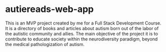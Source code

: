 # autiereads-web-app
This is an MVP project created by me for a Full Stack Development Course.
It is a directory of books and articles about autism born out of the labor of the autistic community and allies.
The main objective of the project it is to contribute to educate society within the neurodiversity paradigm, beyond the medical pathologization of autism.
